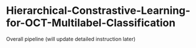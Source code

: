 # Hierarchical-Constrastive-Learning-for-OCT-Multilabel-Classification
Overall pipeline (will update detailed instruction later)

